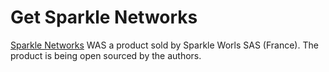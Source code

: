 Get Sparkle Networks
==============================

[Sparkle Networks](Presentation.en.md) WAS a product sold by Sparkle Worls SAS (France). The product is being open sourced by the authors.





